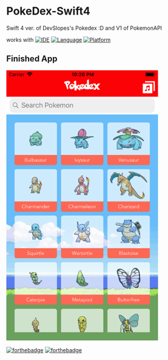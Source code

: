 # PokeDex-Swift4
Swift 4 ver. of DevSlopes's Pokedex :D and V1 of PokemonAPI

works with
[![IDE](https://img.shields.io/badge/Xcode-9-blue.svg)](https://developer.apple.com/xcode/)
[![Language](https://img.shields.io/badge/swift-4-orange.svg)](https://swift.org)
[![Platform](https://img.shields.io/badge/platform-iOS%2011-green.svg)](https://developer.apple.com/ios/)

## Finished App
<img src="https://github.com/Yuweh/PokeDex-Swift4/blob/master/PokedexV1.png" width="400">


[![forthebadge](http://forthebadge.com/images/badges/made-with-swift.svg)](http://forthebadge.com) [![forthebadge](http://forthebadge.com/images/badges/built-with-love.svg)](http://forthebadge.com)

